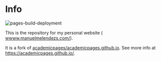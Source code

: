 # Info 

![pages-build-deployment](https://github.com/academicpages/academicpages.github.io/actions/workflows/pages/pages-build-deployment/badge.svg)

This is the repository for my personal website (<a href="http://manuelmelendezs.com/" target="_blank"> wwww.manuelmelendezs.com/</a>).

It is a fork of <a href=" https://academicpages.github.io/" target="_blank"> academicpages/academicpages.github.io</a>. See more info at <a href=" https://academicpages.github.io/" target="_blank"> https://academicpages.github.io/</a>.